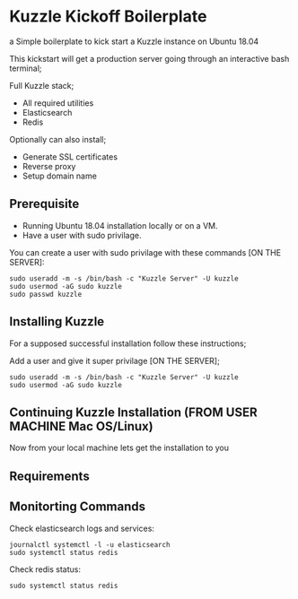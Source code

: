 # Kuzzle Kickoff Boilerplate

a Simple boilerplate to kick start a Kuzzle instance on Ubuntu 18.04

This kickstart will get a production server going through an interactive bash terminal;

Full Kuzzle stack;
  - All required utilities
  - Elasticsearch
  - Redis

Optionally can also install;
  - Generate SSL certificates
  - Reverse proxy
  - Setup domain name

## Prerequisite

- Running Ubuntu 18.04 installation locally or on a VM.
- Have a user with sudo privilage.

You can create a user with sudo privilage with these commands [ON THE SERVER]:

    sudo useradd -m -s /bin/bash -c "Kuzzle Server" -U kuzzle
    sudo usermod -aG sudo kuzzle
    sudo passwd kuzzle

## Installing Kuzzle

For a supposed successful installation follow these instructions;

Add a user and give it super privilage [ON THE SERVER];

    sudo useradd -m -s /bin/bash -c "Kuzzle Server" -U kuzzle
    sudo usermod -aG sudo kuzzle

## Continuing Kuzzle Installation (FROM USER MACHINE Mac OS/Linux)

Now from your local machine lets get the installation to you

## Requirements



## Monitorting Commands

Check elasticsearch logs and services:

    journalctl systemctl -l -u elasticsearch
    sudo systemctl status redis

Check redis status:

    sudo systemctl status redis